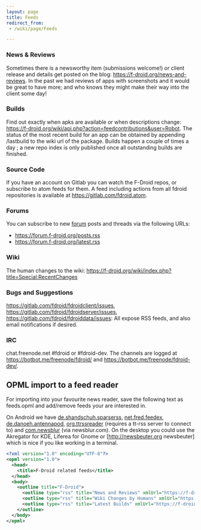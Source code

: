 ```yaml
---
layout: page
title: Feeds
redirect_from:
 - /wiki/page/Feeds

---
```


### News & Reviews

Sometimes there is a newsworthy item (submissions welcome!) or client release and details get posted on the blog: <https://f-droid.org/news-and-reviews>. In the past we had reviews of apps with screenshots and it would be great to have more; and who knows they might make their way into the client some day!

### Builds

Find out exactly when apks are available or when descriptions change: <https://f-droid.org/wiki/api.php?action=feedcontributions&user=Robot>. The status of the most recent build for an app can be obtained by appending /lastbuild to the wiki url of the package. Builds happen a couple of times a day ; a new repo index is only published once all outstanding builds are finished.

### Source Code

If you have an account on Gitlab you can watch the F-Droid repos, or subscribe to atom feeds for them. A feed including actions from all fdroid repositories is available at <https://gitlab.com/fdroid.atom>.

### Forums

You can subscribe to new [forum](https://forum.f-droid.org/) posts and threads via the following URLs:

- <https://forum.f-droid.org/posts.rss>
- <https://forum.f-droid.org/latest.rss>

### Wiki

The human changes to the wiki: <https://f-droid.org/wiki/index.php?title=Special:RecentChanges>

### Bugs and Suggestions

<https://gitlab.com/fdroid/fdroidclient/issues>, <https://gitlab.com/fdroid/fdroidserver/issues>, <https://gitlab.com/fdroid/fdroiddata/issues>: All expose RSS feeds, and also email notifications if desired.

### IRC

chat.freenode.net #fdroid or #fdroid-dev. The channels are logged at <https://botbot.me/freenode/fdroid/> and <https://botbot.me/freenode/fdroid-dev/>.

## OPML import to a feed reader

For importing into your favourite news reader, save the following text as feeds.opml and add/remove feeds your are interested in.

On Android we have [de.shandschuh.sparserss](https://f-droid.org/repository/browse/?fdfilter=de.shandschuh.sparserss&fdid=de.shandschuh.sparserss), [net.fred.feedex](https://f-droid.org/repository/browse/?fdfilter=net.fred.feedex&fdid=net.fred.feedex), [de.danoeh.antennapod](https://f-droid.org/repository/browse/?fdfilter=de.danoeh.antennapod&fdid=de.danoeh.antennapod), [org.ttrssreader](https://f-droid.org/repository/browse/?fdfilter=org.ttrssreader&fdid=org.ttrssreader) (requires a tt-rss server to connect to) and [com.newsblur](https://f-droid.org/repository/browse/?fdfilter=com.newsblur&fdid=com.newsblur) (via newsblur.com). On the desktop you could use the Akregator for KDE, Liferea for Gnome or [http://newsbeuter.org newsbeuter] which is nice if you like working in a terminal.

```xml
<?xml version="1.0" encoding="UTF-8"?>
<opml version="1.0">
  <head>
    <title>F-Droid related feeds</title>
  </head>
  <body>
    <outline title="F-Droid">
      <outline type="rss" title="News and Reviews" xmlUrl="https://f-droid.org/feed" htmlUrl="https://f-droid.org/news-and-reviews/"/>
      <outline type="rss" title="Wiki Changes by Humans" xmlUrl="https://f-droid.org/wiki/index.php?title=Special:RecentChanges&amp;feed=atom" htmlUrl="https://f-droid.org/wiki/page/Special:RecentChanges"/>
      <outline type="rss" title="Latest Builds" xmlUrl="https://f-droid.org/wiki/api.php?action=feedcontributions&amp;user=Robot&amp;feedformat=atom" htmlUrl="https://f-droid.org/wiki/page/Special:Contributions/Robot"/>
    </outline>
  </body>
</opml>
```
